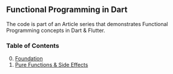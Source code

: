 ## Functional Programming in Dart

The code is part of an Article series that demonstrates Functional Programming concepts in Dart & Flutter.

### Table of Contents

0. [Foundation](https://yogi-6.medium.com/functional-programming-in-dart-foundation-part-0-7e932517b824)
1. [Pure Functions & Side Effects](https://yogi-6.medium.com/pure-functions-side-effects-in-dart-functional-programming-part-1-fb931d6c0351)